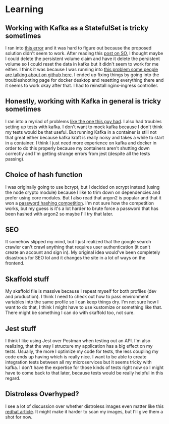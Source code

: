# Learning

## Working with Kafka as a StatefulSet is tricky sometimes

I ran into [this error](https://www.orchome.com/10529) and it was hard to figure out because the proposed solution didn't seem to work. After reading this [post on SO](https://stackoverflow.com/questions/65687515/delete-kubernetes-persistent-volume-from-statefulset-after-scale-down), I thought maybe I could delete the persistent volume claim and have it delete the persistent volume so I could reset the data in kafka but it didn't seem to work for me either. I think it was because I was running into [this problem some people are talking about on github here](https://github.com/kubernetes/kubernetes/issues/69697). I ended up fixing things by going into the troubleshooting page for docker desktop and resetting everything there and it seems to work okay after that. I had to reinstall nginx-ingress controller.

## Honestly, working with Kafka in general is tricky sometimes

I ran into a myriad of problems [like the one this guy had](https://github.com/confluentinc/examples/issues/398). I also had troubles setting up tests with kafka. I don't want to mock kafka because I don't think my tests would be that useful. But running Kafka in a container is still not that great either because kafka kraft is really noisy and takes a while to start in a container. I think I just need more experience on kafka and docker in order to do this properly because my containers aren't shutting down correctly and I'm getting strange errors from jest (despite all the tests passing). 

## Choice of hash function

I was originally going to use bcrypt, but I decided on scrypt instead (using the node crypto module) because I like to trim down on dependencies and prefer using core modules. But I also read that argon2 is popular and that it won a [password hashing competition](https://en.wikipedia.org/wiki/Password_Hashing_Competition). I'm not sure how the competition works, but my guess is it's a lot harder to brute force a password that has been hashed with argon2 so maybe I'll try that later.

## SEO

It somehow slipped my mind, but I just realized that the google search crawler can't crawl anything that requires user authentication (it can't create an account and sign in). My original idea would've been completely disastrous for SEO lol and it changes the site in a lot of ways on the frontend.

## Skaffold stuff

My skaffold file is massive because I repeat myself for both profiles (dev and production). I think I need to check out how to pass environment variables into the same profile so I can keep things dry. I'm not sure how I want to do that, I think I might have to use kustomize or something like that. There might be something I can do with skaffold too, not sure.

## Jest stuff

I think I like using Jest over Postman when testing out an API. I'm also realizing, that the way I structure my application has a big effect on my tests. Usually, the more I optimize my code for tests, the less coupling my code ends up having which is really nice. I want to be able to create integration tests between all my microservices but it seems tricky with kafka. I don't have the expertise for those kinds of tests right now so I might have to come back to that later, because tests would be really helpful in this regard.

## Distroless Overhyped?

I see a lot of discussion over whether distroless images even matter like this [redhat article](https://www.redhat.com/en/blog/why-distroless-containers-arent-security-solution-you-think-they-are). It might make it harder to scan my images, but I'll give them a shot for now.
